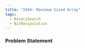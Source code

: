 ```yaml
---
title: "3344: Maximum Sized Array"
tags:
  - BinarySearch
  - BitManipulation
---
```

### Problem Statement


